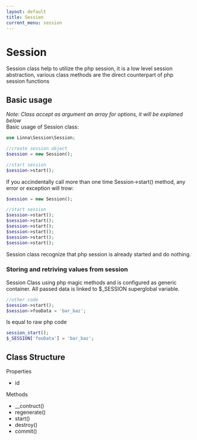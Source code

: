 ```yaml
---
layout: default
title: Session
current_menu: session
---
```


# Session

Session class help to utilize the php session, it is a low level session abstraction, various class methods are the direct counterpart of php session functions

## Basic usage
*Note: Class accept as argument an array for options, it will be explaned below*<br/>
Basic usage of Session class:
```php
use Linna\Session\Session;

//create session object
$session = new Session();

//start session
$session->start();
```

If you accindentally call more than one time Session->start() method, any error or exception will trow:
```php
$session = new Session();

//start session
$session->start();
$session->start();
$session->start();
$session->start();
$session->start();
$session->start();
```
Session class recognize that php session is already started and do nothing.

### Storing and retriving values from session
Session Class using php magic methods and is configured as generic container. All passed data is linked to $_SESSION superglobal variable.
```php
//other code
$session->start();
$session->fooData = 'bar_baz';
```
Is equal to raw php code
```php
session_start();
$_SESSION['fooData'] = 'bar_baz';
```

## Class Structure

Properties
- id

Methods
- __contruct()
- regenerate()
- start()
- destroy()
- commit()

